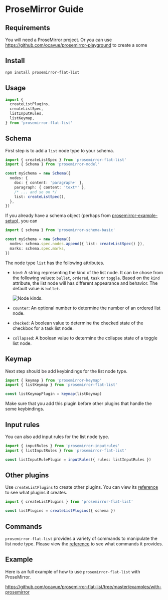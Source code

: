 # ProseMirror Guide

## Requirements

You will need a ProseMirror project. Or you can use https://github.com/ocavue/prosemirror-playground to create a some

## Install

```bash
npm install prosemirror-flat-list
```

## Usage

```ts
import {
  createListPlugins,
  createListSpec,
  listInputRules,
  listKeymap,
} from 'prosemirror-flat-list'
```

## Schema

First step is to add a `list` node type to your schema.

```ts
import { createListSpec } from 'prosemirror-flat-list'
import { Schema } from 'prosemirror-model'

const mySchema = new Schema({
  nodes: {
    doc: { content: 'paragraph+' },
    paragraph: { content: 'text*' },
    /* ... and so on */
    list: createListSpec(),
  },
})
```

If you already have a schema object (perhaps from [prosemirror-example-setup]), you can

```ts
import { schema } from 'prosemirror-schema-basic'

const mySchema = new Schema({
  nodes: schema.spec.nodes.append({ list: createListSpec() }),
  marks: schema.spec.marks,
})
```

The node type `list` has the following attributes.

- `kind`:
  A string representing the kind of the list node. It can be chose from the
  following values: `bullet`, `ordered`, `task` or `toggle`. Based on the
  `kind` attribute, the list node will has different appearance and behavior.
  The default value is `bullet`.

  ![Node kinds](https://user-images.githubusercontent.com/24715727/216966304-c2f9a7f4-fc65-430c-91e8-2eb7aff956fa.png).

- `counter`:
  An optional number to determine the number of an ordered list node.

- `checked`:
  A boolean value to determine the checked state of the checkbox for a task
  list node.
- `collapsed`:
  A boolean value to determine the collapse state of a toggle list node.

## Keymap

Next step should be add keybindings for the list node type.

```ts
import { keymap } from 'prosemirror-keymap'
import { listKeymap } from 'prosemirror-flat-list'

const listKeymapPlugin = keymap(listKeymap)
```

Make sure that you add this plugin before other plugins that handle the some keybindings.

## Input rules

You can also add input rules for the list node type.

```ts
import { inputRules } from 'prosemirror-inputrules'
import { listInputRules } from 'prosemirror-flat-list'

const listInputRulePlugin = inputRules({ rules: listInputRules })
```

## Other plugins

Use `createListPlugins` to create other plugins. You can view its [reference](../docs/prosemirror-flat-list.md#createlistplugins) to see what plugins it creates.

```ts
import { createListPlugins } from 'prosemirror-flat-list'

const listPlugins = createListPlugins({ schema })
```

## Commands

`prosemirror-flat-list` provides a variety of commands to manipulate the list node type. Please view the [reference](../docs/prosemirror-flat-list.md#commands) to see what commands it provides.

## Example

Here is an full example of how to use `prosemirror-flat-list` with ProseMirror.

https://github.com/ocavue/prosemirror-flat-list/tree/master/examples/with-prosemirror

[prosemirror-example-setup]: https://github.com/ProseMirror/prosemirror-example-setup
